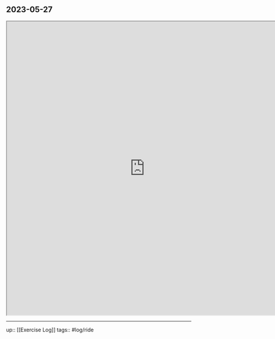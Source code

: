 ## 2023-05-27


<iframe height=800 width=750 src="https://www.mapmyride.com/workout/7298654479"></iframe>

---

up:: [[Exercise Log]]
tags:: #log/ride 

